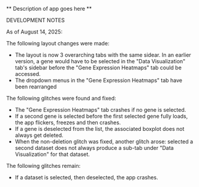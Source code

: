 ** Description of app goes here **


DEVELOPMENT NOTES

As of August 14, 2025:

The following layout changes were made:
- The layout is now 3 overarching tabs with the same sidear. In an earlier version, a gene would have to be selected in the "Data Visualization" tab's sidebar before the "Gene Expression Heatmaps" tab could be accessed.
- The dropdown menus in the "Gene Expression Heatmaps" tab have been rearranged

The following glitches were found and fixed:
- The "Gene Expression Heatmaps" tab crashes if no gene is selected.
- If a second gene is selected before the first selected gene fully loads, the app flickers, freezes and then crashes.
- If a gene is deselected from the list, the associated boxplot does not always get deleted.
- When the non-deletion glitch was fixed, another glitch arose: selected a second dataset does not always produce a sub-tab under "Data Visualization" for that dataset.

The following glitches remain:
- If a dataset is selected, then deselected, the app crashes.
